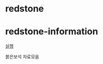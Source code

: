 # redstone
# redstone-information

<a href="https://dlawlsdud0419.github.io/redstone/">실행</a>
<div>붉은보석 자료모음</div>
